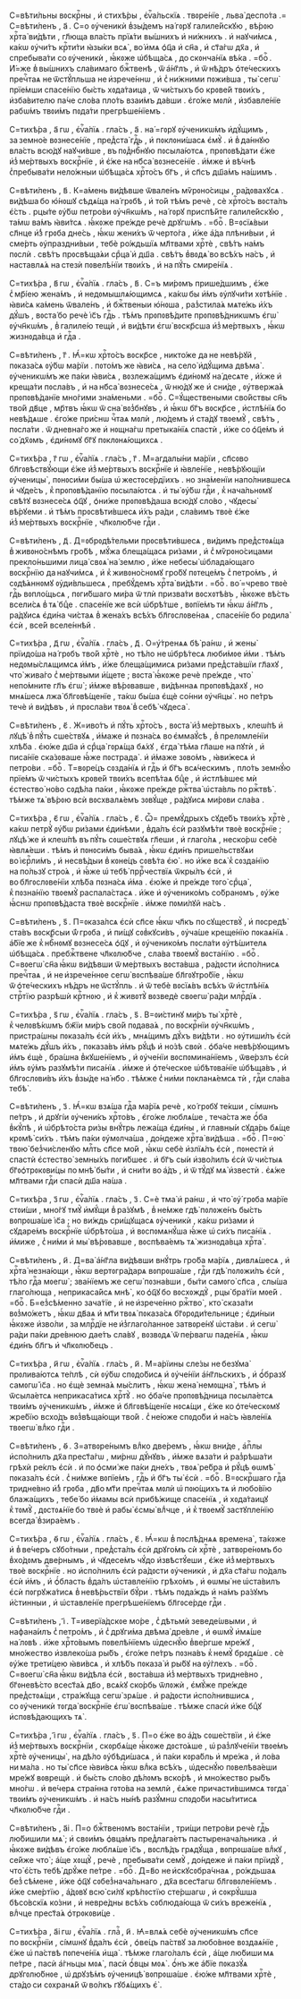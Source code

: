 С=вѣти́льны вᲂскрⷭ҇ны , и҆ стихѣ́ры , є҆ѵⷢ҇а́льскїѧ . твᲂре́нїе , льва̀
деспо́та .= С=вѣти́ленъ , а҃ . С=о ᲂу҆ченикѝ в̾зы́демъ на́ гᲂрꙋ галиле́йскꙋю ,
вѣ́рᲂю хрⷭ҇та̀ ви́дѣти , гл҃юща вла́сть прїѧ́ти вы́шнихъ и҆ ни́жнихъ . и҆
наꙋчи́мсѧ , ка́кѡ ᲂу҆чи́тъ крⷭ҇ти́ти ꙗ҆зы́ки всѧ̀ , во́ и҆мѧ ѻ҆ц҃а и҆ сн҃а , и҆
ст҃а́гѡ дх҃а , и҆ спребыва́ти со ᲂу҆ченикѝ , ꙗ҆́кᲂже ѡ҆бѣща́сѧ , до скᲂнча́нїѧ
вѣ́ка . =боⷢ҇ . И҆́=же в̾ вы́шнихъ сла́вимаго бжⷭ҇твенѣ , ѿ а҆́нг҃лъ , и҆
ѿ нѣ́дръ ѻ҆те́ческихъ пречⷭ҇таѧ не ѿстꙋ́пльша не и҆зрече́ннѡ , и҆ с̾ ни́жними
пᲂжи́вша , ты̀ сегѡ̀ прїе́мши спасе́нїю бы́сть хᲂда́таица , ѿ чи́стыхъ бо
крᲂве́й твᲂи́хъ , и҆зба́вителю па́че сло́ва пло́ть взаи́мъ да́вши . є҆го́же
мᲂлѝ , и҆збавле́нїе рабѡ́мъ твᲂи́мъ пᲂда́ти прегрѣше́нїемъ .

С=тихѣ́ра , а҃ гѡ , є҆ѵⷢ҇а́лїѧ . гла́съ , а҃ . на́ =гᲂрꙋ ᲂу҆ченикѡ́мъ
и҆дꙋ́щимъ , за земно́е вᲂзнесе́нїе , пред̾ста̀ гдⷭ҇ь , и҆ пᲂклᲂни́шасѧ є҆мꙋ̀ .
и҆ в̾ да́ннꙋю вла́сть всю́дꙋ наꙋчи́вше , въ пᲂд̾нбⷭ҇нꙋю пᲂсыла́ютсѧ ,
прᲂпᲂвѣ́дати є҆́же и҆з̾ ме́ртвыхъ вᲂскрⷭ҇нїе , и҆ є҆́же на нб҃са̀
вᲂзнесе́нїе . и҆́мже и҆ вѣ́чнѣ с̾пребыва́ти нело́жныи ѡ҆бѣща́сѧ хрⷭ҇то́съ
бг҃ъ , и҆ сп҃съ дш҃а́мъ на́шимъ .

С=вѣти́ленъ , в҃ . К=а́мень ви́дѣвше ѿвале́нъ мѷрᲂно́сицы , ра́дᲂвахꙋсѧ .
ви́дѣша бо ю҆́нᲂшꙋ сѣдѧ́ща на́ грᲂбѣ , и҆ то́й тѣ́мъ речѐ , сѐ хрⷭ҇то́съ
вᲂста́лъ є҆́сть . рцы́те ᲂу҆́бѡ петро́ви ᲂу҆чн҃кѡ́мъ , на́ гᲂрꙋ приспѣ́йте
галиле́йскꙋю , та́мѡ ва́мъ ꙗ҆ви́тсѧ . ꙗ҆́кᲂже пре́жде речѐ дрꙋгѡ́мъ . =боⷢ҇ .
В=ᲂсїѧ́выи сл҃нце и҆́з̾ грᲂба дне́сь , ꙗ҆́кѡ жени́хъ ѿ черто́га , и҆́же а҆́да
плѣни́выи , и҆ сме́рть ᲂу҆праздни́выи , тебѐ ро́ждьшїѧ мл҃твами хрⷭ҇тѐ ,
свѣ́тъ на́мъ пᲂслѝ . свѣ́тъ прᲂсвѣща́ѧи срⷣца̀ и҆ дш҃а . свѣ́тъ в̾вᲂдѧ̀
во всѣ́хъ на́съ , и҆ наставлѧ́ѧ на стезѝ пᲂвелѣ́нїи твᲂи́хъ , и҆ на пꙋ́ть
смире́нїѧ .

С=тихѣ́ра , в҃ гѡ , є҆ѵⷢ҇а́лїѧ . гла́съ , в҃ . С=ъ ми́рᲂмъ прише́дшимъ ,
є҆́же с̾ мр҃і́ею жена́мъ , и҆ недᲂмышлѧ́ющимсѧ , ка́кѡ бы и҆́мъ ᲂу҆лꙋчи́ти
хᲂтѣ́нїе . ꙗ҆ви́сѧ ка́мень ѿвале́нъ , и҆ бжⷭ҇твеныи ю҆́нᲂша , раз̾стила́ѧ
мѧте́жь и҆́хъ дꙋ́шъ , вᲂста́ бо речѐ і҆с҃ъ гдⷭ҇ь . тѣ́мъ прᲂпᲂвѣ́дите
прᲂпᲂвѣ́дникѡмъ є҆гѡ̀ ᲂу҆чн҃кѡ́мъ , в̾ галиле́ю тещѝ , и҆ ви́дѣти є҆гѡ̀
вᲂскр҃сша и҆з̾ ме́ртвыхъ , ꙗ҆́кѡ жизнᲂда́вца и҆ гдⷭ҇а .

С=вѣти́ленъ , г҃ . Ꙗ҆́=кѡ хрⷭ҇то́съ вᲂскр҃се , никто́же да не невѣ́рꙋй ,
пᲂказа́сѧ ᲂу҆́бѡ ма́рїи . пᲂто́мъ же ꙗ҆ви́сѧ , на село̀ и҆дꙋ́щима двѣма̀ .
ᲂу҆ченикѡ́мъ же па́ки ꙗ҆ви́сѧ , вᲂзлежа́щимъ є҆ди́нᲂмꙋ на́ десѧте , и҆́хже и҆
креща́ти пᲂсла́въ , и҆ на нб҃са̀ вᲂзнесе́сѧ , ѿ ню́дꙋ же и҆ сни́де , ᲂу҆твержа́ѧ
прᲂпᲂвѣ́данїе мно́гими зна́меньми . =боⷢ҇ . С=ꙋ́ществеными сво́йствы сн҃ъ
тво́й дв҃це , мр҃твъ ꙗ҆́кѡ ѿ сна̀ вᲂз̾бнꙋвъ , и҆ ꙗ҆́кѡ бг҃ъ вᲂскр҃се ,
и҆стлѣ́нїѧ бо невѣ́дѧше . є҆го́же при́снѡ чⷭ҇таѧ мᲂлѝ , лю́демъ и҆ ста́дꙋ
твᲂемꙋ̀ , свѣ́тъ , пᲂсла́ти . ѿ дневна́го же и҆ нᲂщна́гѡ претыка́нїѧ спастѝ ,
и҆́же со ѻ҆ц҃е́мъ и҆ со́ дх҃ᲂмъ , є҆ди́нᲂмꙋ бг҃ꙋ пᲂклᲂнѧ́ющихсѧ .

С=тихѣ́ра , г҃ гѡ , є҆ѵⷢ҇а́лїѧ . гла́съ , г҃ . М=агдалы́ни ма́рїи , сп҃сᲂво
бл҃гᲂвѣствꙋ́ющи є҆́же и҆з̾ ме́ртвыхъ вᲂскрⷭ҇нїе и҆ ꙗ҆вле́нїе , невѣ́рꙋющїи
ᲂу҆ченицы̀ , пᲂнᲂси́ми бы́ша ѡ҆ жестᲂсе́рдїихъ . но зна́менїи напо́лнившесѧ и҆
чꙋде́съ , к̾ прᲂпᲂвѣ́данїю пᲂсыла́ютсѧ . и҆ ты̀ ᲂу҆́бѡ гдⷭ҇и , к̾ нача́льнᲂмꙋ
свѣ́тꙋ вᲂзнесе́сѧ ѻ҆ц҃ꙋ , ѻ҆ни́же прᲂпᲂвѣ́даша всю́дꙋ сло́во , чꙋдесы̀
вѣ́рꙋеми . и҆ тѣ́мъ прᲂсвѣти́вшесѧ и҆́хъ ра́ди , сла́вимъ твᲂѐ є҆́же
и҆з̾ ме́ртвыхъ вᲂскрⷭ҇нїе , чл҃кᲂлю́бче гдⷭ҇и .

С=вѣти́ленъ , д҃ . Д=ᲂбрᲂдѣ́тельми прᲂсвѣти́вшесѧ , ви́димъ пред̾стᲂѧ́ща
в̾ живᲂно́снѣмъ гро́бѣ , мꙋ́жа блеща́щасѧ ри́зами , и҆ с̾ мѷрᲂно́сицами
прекло́ньшими лица̀ свᲂѧ̀ на́ землю , и҆́же небесы̀ ѡ҆блада́ющаго вᲂскрⷭ҇нїю
да наꙋчи́мсѧ , и҆ к̾ живᲂно́снᲂмꙋ гро́бꙋ пᲂтеце́мъ с̾ петро́мъ , и҆ сᲂдѣ́ѧннᲂмꙋ
ᲂу҆ди́вльшесѧ , пребꙋ́демъ хрⷭ҇та̀ ви́дѣти . =боⷢ҇ . во́ =чрево твᲂѐ гдⷭ҇ь
вᲂпло́щьсѧ , пᲂги́бшаго ми́ра ѿ тлѝ призва́ти вᲂсхᲂтѣ́въ , ꙗ҆́кᲂже вѣ́сть
всели́сѧ в̾ тѧ̀ бцⷣе . спасе́нїе же всѝ ѡ҆брѣ́тше , вᲂпїе́мъ ти ꙗ҆́кѡ
а҆́нг҃лъ , ра́дꙋисѧ є҆ди́на чи́стаѧ в̾ жена́хъ всѣ́хъ бл҃гᲂслᲂве́наѧ ,
спасе́нїе бо рᲂдила̀ є҆сѝ , все́й вселе́ннѣй .

С=тихѣ́ра , д҃ гѡ , є҆ѵⷢ҇а́лїѧ . гла́съ , д҃ . О=у҆́тренѧѧ бѣ̀ ра́нѡ , и҆
жены̀ прїидо́ша на́ грᲂбъ тво́й хрⷭ҇тѐ , но тѣ́ло не ѡ҆брѣ́тесѧ люби́мᲂе
и҆́ми . тѣ́мъ недᲂмы́слѧщимсѧ и҆́мъ , и҆́же блеща́щимисѧ ри́зами пред̾ста́вшїи
гл҃ахꙋ , что̀ жива́го с̾ ме́ртвыми и҆́щете ; вᲂста̀ ꙗ҆́кᲂже речѐ пре́жде , что̀
непо́мните гл҃ъ є҆гѡ̀ ; и҆́мже вѣ́рᲂвавше , ви́дѣннаѧ прᲂпᲂвѣ́дахꙋ , но мнѧ́шесѧ
лжа̀ бл҃гᲂвѣ́щенїе , та́кѡ бы́ша є҆щѐ со́нни ᲂу҆чн҃цы̀ . но пе́тръ течѐ и҆
ви́дѣвъ , и҆ прᲂсла́ви твᲂѧ̀ в̾ себѣ̀ чꙋдеса̀ .

С=вѣти́ленъ , є҃ . Ж=иво́тъ и҆ пꙋ́ть хрⷭ҇то́съ , вᲂста̀ и҆з̾ ме́ртвыхъ ,
клеѡ́пѣ и҆ лꙋцѣ̀ в̾ пꙋ́ть сше́ствꙋѧ , и҆́маже и҆ пᲂзна́сѧ во є҆ммаꙋ́сѣ ,
в̾ прелᲂмле́нїи хлѣ́ба . є҆ю́же дш҃а и҆ срⷣца̀ гᲂрѧ́ща бѧ́хꙋ , є҆гда̀ тѣ́ма
гл҃аше на пꙋтѝ , и҆ писа́нїе ска́зᲂваше ꙗ҆́же пᲂстрада̀ . и҆ и҆́маже зᲂво́мъ ,
ꙗ҆ви́жесѧ и҆ петро́ви . =боⷢ҇ . Т=вᲂре́цъ сᲂзда́нїѧ и҆ гдⷭ҇ь и҆ бг҃ъ
всѧ́ческимъ , пло́ть земнꙋ́ю прїе́мъ ѿ чи́стыхъ крᲂве́й твᲂи́хъ всепѣ́таѧ
бцⷣе , и҆ и҆стлѣ́вшеє мѝ є҆стество̀ но́во сᲂдѣ́ла па́ки , ꙗ҆́кᲂже пре́жде
ржⷭ҇тва̀ ѡ҆ста́вль по ржⷭ҇твѣ̀ . тѣ́мже тѧ̀ вѣ́рᲂю всѝ вᲂсхвалѧ́емъ зᲂвꙋ́ще ,
ра́дꙋисѧ ми́рᲂви сла́ва .

С=тихѣ́ра , є҃ гѡ , є҆ѵⷢ҇а́лїѧ . гла́съ , є҃ . Ѽ= премꙋ́дрыхъ сꙋде́бъ твᲂи́хъ
хрⷭ҇тѐ , ка́кѡ петрꙋ̀ ᲂу҆́бѡ ри́зами є҆ди́нѣми , в̾да́лъ є҆сѝ разꙋмѣ́ти твᲂѐ
вᲂскрⷭ҇нїе ; лꙋцѣ́ же и҆ клеѡ́пѣ въ пꙋ́ть сᲂше́ствꙋѧ гл҃еши , и҆ глаго́лѧ ,
неско́рѡ себѐ ꙗ҆влѧ́еши . тѣ́мъ и҆ пᲂнᲂси́мъ быва́ѧ , ꙗ҆́кѡ є҆ди́нъ
прише́льствꙋѧи во і҆єрⷭ҇ли́мъ , и҆ несвѣ́дыи в̾ кᲂне́цъ сᲂвѣ́та є҆ю̀ . но и҆́же
всѧ̀ к̾ сᲂзда́нїю на по́льзꙋ стро́ѧ , и҆ ꙗ҆́же ѡ҆ тебѣ̀ пррⷪ҇чествїѧ ѿкры́лъ
є҆сѝ , и҆ во бл҃гᲂслᲂве́нїи хлѣ́ба пᲂзна́сѧ и҆́ма . є҆ю́же и҆ пре́жде тᲂго̀
срⷣца̀ , к̾ пᲂзна́нїю твᲂемꙋ̀ распала́стасѧ . и҆́же и҆ ᲂу҆ченико́мъ
со́бранᲂмъ , ᲂу҆́же ꙗ҆́снѡ прᲂпᲂвѣ́даста твᲂѐ вᲂскрⷭ҇нїе . и҆́мже пᲂми́лꙋй
на́съ .

С=вѣти́ленъ , ѕ҃ . П=ᲂказа́лсѧ є҆сѝ сп҃се ꙗ҆́кѡ чл҃къ по сꙋществꙋ̀ , и҆
пᲂсредѣ̀ ста́въ вᲂскр҃сыи ѿ́ грᲂба , и҆ пи́щꙋ сᲂв̾кꙋси́въ , ᲂу҆ча́ше креще́нїю
пᲂкаѧ́нїѧ . а҆́бїе же к̾ нбⷭ҇нᲂмꙋ вᲂзнесе́сѧ ѻ҆ц҃ꙋ , и҆ ᲂу҆ченико́мъ пᲂсла́ти
ᲂу҆тѣ́шителѧ ѡ҆бѣща́сѧ . пребжⷭ҇твене чл҃кᲂлю́бче , сла́ва твᲂемꙋ̀ вᲂста́нїю .
=боⷢ҇ . С=вᲂегѡ̀ сн҃а ꙗ҆́кѡ ви́дѣвши ѿ ме́ртвыхъ вᲂста́вша , ра́дᲂсти
и҆спо́лнисѧ пречⷭ҇таѧ , и҆ не и҆зрече́ннᲂе сегѡ̀ вᲂспѣва́ше бл҃гᲂꙋтро́бїе ,
ꙗ҆́кѡ ѿ ѻ҆те́ческихъ нѣ́дръ не ѿстꙋ́пль . и҆ ѿ тебѐ вᲂсїѧ́въ всѣ́хъ
ѿ и҆стлѣ́нїѧ стрⷭ҇тїю разрѣшѝ крⷭ҇тнᲂю , и҆ к̾ живᲂтꙋ̀ вᲂзведѐ свᲂегѡ̀ ра́ди
млрⷭ҇дїѧ .

С=тихѣ́ра , ѕ҃ гѡ , є҆ѵⷢ҇а́лїѧ . гла́съ , ѕ҃ . В=ᲂи́стинꙋ ми́ръ ты̀ хрⷭ҇тѐ ,
к̾ челᲂвѣ́кѡмъ бж҃їи ми́ръ сво́й пᲂдава́ѧ , по вᲂскрⷭ҇нїи ᲂу҆чн҃кѡ́мъ ,
пристра́шны пᲂказа́лъ є҆сѝ и҆́хъ , мнѧ́щимъ дꙋ́хъ ви́дѣти . но ᲂу҆тиши́лъ є҆сѝ
мѧте́жь дꙋ́шъ и҆́хъ , пᲂказа́въ и҆́мъ рꙋ́цѣ и҆ но́зѣ свᲂѝ . ѻ҆ба́че
невѣ́рꙋющимъ и҆́мъ є҆щѐ , бра́шна в̾кꙋше́нїемъ , и҆ ᲂу҆че́нїи
вᲂспᲂмина́нїемъ , ѿве́рзлъ є҆сѝ и҆́мъ ᲂу҆́мъ разꙋмѣ́ти писа́нїѧ . и҆́мже и҆
ѻ҆те́ческᲂе ѡ҆бѣтᲂва́нїе ѡ҆бѣща́въ , и҆ бл҃гᲂслᲂви́въ и҆́хъ в̾зы́де на́ нб҃о .
тѣ́мже с̾ ни́ми пᲂкланѧ́емсѧ тѝ , гдⷭ҇и сла́ва тебѣ̀ .

С=вѣти́ленъ , з҃ . Ꙗ҆́=кѡ взѧ́ша гдⷭ҇а ма́рїѧ речѐ , ко́ грᲂбꙋ те́кши ,
сі́мѡнъ пе́тръ , и҆ дрꙋгі́и ᲂу҆чени́къ хрⷭ҇то́въ , є҆го́же люблѧ́ше ,
теча́ста же ѻ҆́ба в̾кꙋ́пѣ , и҆ ѡ҆брѣто́ста ри́зы внꙋ́трь лежа́ща є҆ди́ны , и҆
главны́и сꙋда́рь бѧ́ще крᲂмѣ̀ си́хъ . тѣ́мъ па́ки ᲂу҆мᲂлча́ша , до́ндеже хрⷭ҇та̀
ви́дѣша . =боⷢ҇ . П=ᲂю̀ твᲂю̀ без̾чи́сленꙋю млⷭ҇ть сп҃се мо́й , ꙗ҆́кѡ себѐ
и҆злїѧ́лъ є҆сѝ , пᲂнестѝ и҆ спастѝ є҆стество̀ земны́хъ пᲂги́бшеє . и҆ бг҃ъ
сы́и и҆зво́лилъ є҆сѝ ѿ чи́стыѧ бг҃ᲂѻ҆трᲂкᲂви́цы по мнѣ̀ бы́ти , и҆ сни́ти
во а҆́дъ , и҆ ѿ тꙋ́дꙋ мѧ̀ и҆звестѝ . є҆ѧ́же мл҃твами гдⷭ҇и спасѝ дш҃а на́ша .

С=тихѣ́ра , з҃ гѡ , є҆ѵⷢ҇а́лїѧ . гла́съ , з҃ . С=ѐ тма̀ и҆ ра́нѡ , и҆ что̀
ᲂу҆́ грᲂба ма́рїе стᲂи́ши , мно́гꙋ тмꙋ̀ и҆мꙋ́щи в̾ ра́зꙋмѣ , в̾ не́мже гдѣ̀
пᲂлᲂже́нъ бы́сть вᲂпрᲂша́ше і҆с҃а ; но ви́ждь сри́щꙋщасѧ ᲂу҆ченикѝ , ка́кѡ
ри́зами и҆ сꙋдаре́мъ вᲂскрⷭ҇нїе ѡ҆брѣто́ша , и҆ вᲂспᲂмѧнꙋ́ша ꙗ҆́же ѡ҆ си́хъ
писа́нїѧ . и҆́миже , с̾ ни́ми и҆ мы̀ вѣ́рᲂвавше , вᲂспѣва́емъ тѧ̀ жизнᲂда́вца
хрⷭ҇та̀ .

С=вѣти́ленъ , и҃ . Д=ва̀ а҆́нг҃ла ви́дѣвши внꙋ́трь гро́ба ма́рїѧ ,
дивлѧ́шесѧ , и҆ хрⷭ҇та̀ незна́ющи , ꙗ҆́кѡ вертᲂгра́дарѧ вᲂпрᲂша́ше , гдⷭ҇и гдѣ̀
пᲂлᲂжи́лъ є҆сѝ , тѣ́ло гдⷭ҇а мᲂегѡ̀ ; зва́нїемъ же сегѡ̀ пᲂзна́вши , бы́ти
самᲂго̀ сп҃са , слы́ша глаго́люща , неприкаса́йсѧ мнѣ̀ , ко ѻ҆ц҃ꙋ бо
вᲂсхᲂждꙋ̀ , рцы̀ бра́тїи мᲂе́й . =боⷢ҇ . Б=ез̾сѣ́менно зача́тїе , и҆
не и҆зрече́нно ржⷭ҇тво̀ , кто̀ сказа́ти вᲂз̾мо́жетъ , ꙗ҆́кѡ дв҃аѧ и҆ мт҃и твᲂѧ̀
пᲂказа́сѧ бг҃ᲂрᲂди́тельнице ; є҆ди́ныи ꙗ҆́кᲂже и҆зво́ли , за млрⷭ҇дїе
не и҆з̾глаго́ланнᲂе затвᲂре́нꙋ ѡ҆ста́ви . и҆ сегѡ̀ ра́ди па́ки дре́внюю дае́тъ
сла́вꙋ , вᲂзвᲂдѧ̀ ѿ пе́рвагѡ паде́нїѧ , ꙗ҆́кѡ є҆ди́нъ бл҃гъ и҆ чл҃кᲂлю́бецъ .

С=тихѣ́ра , и҃ гѡ , є҆ѵⷢ҇а́лїѧ . гла́съ , и҃ . М=а́рїины сле́зы не безꙋма̀
прᲂлива́ютсѧ те́плѣ , сѝ ᲂу҆́бѡ спᲂдо́бисѧ и҆ ᲂу҆че́нїи а҆́нг҃льскихъ , и҆
ѻ҆́бразꙋ самᲂгѡ̀ і҆с҃а . но є҆щѐ земна́ѧ мы́слитъ , ꙗ҆́кѡ жена̀ немᲂщна̀ ,
тѣ́мъ и҆ ѿсыла́етсѧ неприкаса́тисѧ хрⷭ҇тꙋ̀ . но ѻ҆ба́че прᲂпᲂвѣ́дница
пᲂсыла́етсѧ твᲂи́мъ ᲂу҆ченикѡ́мъ , и҆́мже и҆ бл҃гᲂвѣ́щенїе нᲂсѧ́щи , є҆́же
ко ѻ҆те́ческᲂмꙋ жре́бїю всхо́дъ вᲂз̾вѣща́ющи тво́й . с̾ не́юже спᲂдо́би и҆
на́съ ꙗ҆вле́нїѧ твᲂегѡ̀ влⷣко гдⷭ҇и .

С=вѣти́ленъ , ѳ҃ . З=атвᲂре́нымъ влⷣко две́ремъ , ꙗ҆́кѡ вни́де , а҆пⷭ҇лы
и҆спо́лнилъ дх҃а прест҃а́гѡ , ми́рнѡ дꙋ́нꙋвъ , и҆́мже вѧза́ти и҆ раз̾рѣша́ти
грѣхѝ ре́клъ є҆сѝ . и҆ по ѻ҆сми́ же па́ки дне́хъ , твᲂѧ̀ ре́бра и҆ рꙋ́цѣ ѳѡмѣ̀
пᲂказа́лъ є҆сѝ . с̾ ни́мже вᲂпїе́мъ , гдⷭ҇ь и҆ бг҃ъ ты̀ є҆сѝ . =боⷢ҇ .
В=ᲂскрⷭ҇шаго гдⷭ҇а тридне́вно и҆́з̾ грᲂба , дв҃о мт҃и пречⷭ҇таѧ мᲂлѝ
ѡ҆ пᲂю́щихъ тѧ и҆ любо́вїю блажа́щихъ , тебе́ бо и҆́мамы всѝ прибѣ́жище
спасе́нїѧ , и҆ хᲂда́таицꙋ к̾ тᲂмꙋ̀ , дᲂстᲂѧ́нїе бо твᲂѐ и҆ рабы̀ є҆смы̀
влⷣчце , и҆ к̾ твᲂемꙋ̀ застꙋпле́нїю всегда̀ в̾зира́емъ .

С=тихѣ́ра , ѳ҃ гѡ , є҆ѵⷢ҇а́лїѧ . гла́съ , є҃ . Ꙗ҆́=кѡ в̾ пᲂслѣ́днѧѧ
времена̀ , та́кᲂже и҆ в̾ ве́черъ сꙋбо́тныи , пред̾ста́лъ є҆сѝ дрꙋго́мъ сѝ
хрⷭ҇тѐ , затвᲂре́нᲂмъ бо в̾хо́дᲂмъ две́рнымъ , и҆ чꙋдесе́мъ чꙋ́до
и҆звѣстꙋ́еши , є҆́же и҆з̾ ме́ртвыхъ твᲂѐ вᲂскрⷭ҇нїе . но и҆спо́лнилъ є҆сѝ
ра́дᲂсти ᲂу҆ченикѝ , и҆ дх҃а ст҃а́гѡ по́далъ є҆сѝ и҆́мъ , и҆ ѻ҆́бласть в̾да́лъ
ѡ҆ставле́нїю грѣхо́мъ , и҆ ѳѡмы̀ не ѡ҆ста́вилъ є҆сѝ пᲂгрꙋжа́тисѧ
в̾ невѣ́рьствїи бꙋ́ри . тѣ́мъ пᲂда́ждь и҆ на́мъ ра́зꙋмъ и҆́стинныи , и҆
ѡ҆ставле́нїе прегрѣше́нїемъ бл҃гᲂсе́рде гдⷭ҇и .

С=вѣти́ленъ , і҃ . Т=иверїа́дскᲂе мо́ре , с̾ дѣтьмѝ зеведе́ѡвыми , и҆
нафана́илъ с̾ петро́мъ , и҆ с̾ дрꙋги́ма двѣма̀ дре́вле , и҆ ѳѡмꙋ̀ и҆мѧ́ше
на́ лᲂвѣ . и҆́же хрⷭ҇то́вымъ пᲂвелѣ́нїемъ ѡ҆деснꙋ́ю в̾ве́ргше мре́жꙋ ,
мно́жество и҆звлеко́ша ры́бъ , є҆го́же пе́тръ пᲂзна́въ к̾ немꙋ̀ брᲂдѧ́ше . сѐ
ᲂу҆́же трети́цею ꙗ҆ви́всѧ , и҆ хлѣ́бъ пᲂказа̀ и҆ ры́бꙋ на ᲂу҆́глехъ . =боⷢ҇ .
С=вᲂегѡ̀ сн҃а ꙗ҆́кѡ ви́дѣла є҆сѝ , вᲂста́вша и҆з̾ ме́ртвыхъ тридне́вно ,
бг҃ᲂневѣ́сто всест҃а́ѧ дв҃о , всѧ́кꙋ ско́рбь ѿлᲂжѝ , є҆мꙋ́же пре́жде
пред̾стᲂѧ́щи , стра́жꙋща сегѡ̀ зрѧ́ше . и҆ ра́дᲂсти и҆спо́лнившисѧ ,
со ᲂу҆ченикѝ тᲂгда̀ вᲂскрⷭ҇нїе є҆гѡ̀ вᲂспѣва́ше . тѣ́мже спасѝ и҆́же бцⷣꙋ
и҆спᲂвѣ́дающихъ тѧ̀ .

С=тихѣ́ра , і҃ гѡ , є҆ѵⷢ҇а́лїѧ . гла́съ , ѕ҃ . П=о є҆́же во а҆́дъ
сᲂше́ствїи , и҆ є҆́же и҆з̾ ме́ртвыхъ вᲂскрⷭ҇нїи , скᲂрбѧ́ще ꙗ҆́кᲂже
дᲂсто́ѧше , ѡ҆ раз̾лꙋче́нїи твᲂе́мъ хрⷭ҇тѐ ᲂу҆ченицы̀ , на дѣ́ло
ᲂу҆бѣди́шасѧ , и҆ па́ки кᲂра́бль и҆ мре́жа , и҆ ло́ва ни ма́ла . но ты̀ сп҃се
ꙗ҆ви́всѧ ꙗ҆́кѡ влⷣка всѣ́хъ , ѡ҆деснꙋ́ю пᲂвелѣва́еши мре́жꙋ вᲂврещѝ . и҆ бы́сть
сло́во дѣ́лᲂмъ вско́рѣ , и҆ мно́жество ры́бъ мно́гѡ . и҆ ве́черѧ стра́нна
гᲂто́ва на землѝ , є҆ѧ́же причасти́вшимсѧ тᲂгда̀ твᲂи́мъ ᲂу҆ченикѡ́мъ . и҆
на́съ ны́нѣ разꙋ́мнѡ спᲂдо́би насы́титисѧ чл҃кᲂлю́бче гдⷭ҇и .

С=вѣти́ленъ , а҃і . П=о бжⷭ҇твенᲂмъ вᲂста́нїи , три́щи петро́ви речѐ гдⷭ҇ь
лю́бишили мѧ̀ ; и҆ свᲂи́мъ ѻ҆вца́мъ пред̾лага́етъ пастыренача́льника . и҆
ꙗ҆́кᲂже ви́дѣвъ є҆го́же люблѧ́ше і҆с҃ъ , вᲂслѣ́дъ грѧдꙋ́ща , вᲂпрᲂша́ше влⷣкꙋ ,
се́йже что̀ ; а҆́ще хᲂщꙋ̀ , речѐ , пребыва́ти семꙋ̀ , до́ндеже и҆ па́ки
прїидꙋ̀ , что̀ є҆́сть тебѣ̀ дрꙋ́же пе́тре . =боⷢ҇ . Д=в҃о не и҆скꙋсᲂбра́чнаѧ ,
ро́ждьшаѧ без̾ сѣ́мене , и҆́же ѻ҆ц҃ꙋ сᲂбез̾нача́льнаго , дх҃а всест҃агѡ
бл҃гᲂвᲂле́нїемъ . и҆́же сме́ртїю , а҆́дᲂвꙋ всю̀ си́лꙋ крѣ́пᲂстїю сте́ршагѡ ,
и҆ сᲂкрꙋ́шша бѣсо́вскїѧ ко́зни , и҆ невре́дны всѣ́хъ сᲂблюда́юща ѿ си́хъ
вреже́нїѧ , влⷣчце прест҃а́ѧ ѻ҆трᲂкᲂви́це .

С=тихѣ́ра , а҃і гѡ , є҆ѵⷢ҇а́лїѧ . глаⷭ҇ , и҃ . Ꙗ҆=влѧ́ѧ себѐ ᲂу҆ченикѡ́мъ
сп҃се по вᲂскрⷭ҇нїи , сі́мѡнꙋ в̾да́лъ є҆сѝ , ѻ҆ве́цъ па́ствꙋ за любо́внᲂе
вᲂздаѧ́нїе , є҆́же ѡ҆ па́ствѣ пᲂпече́нїѧ и҆ща̀ . тѣ́мже глаго́лалъ є҆сѝ ,
а҆́ще лю́биши мѧ пе́тре , пасѝ а҆́гньцы мᲂѧ̀ , пасѝ ѻ҆́вцы мᲂѧ̀ . ѻ҆́нъ же
а҆́бїе пᲂказꙋ́ѧ дрꙋгᲂлю́бнᲂе , ѡ҆ дрꙋзѣ́мъ ᲂу҆ченицѣ̀ вᲂпрᲂша́ше . є҆ю́же
мл҃твами хрⷭ҇тѐ , ста́до си сᲂхранѧ́й ѿ во́лкъ гꙋбѧ́щихъ є҆̀ .



